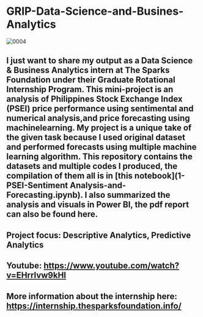 # GRIP-Data-Science-and-Busines-Analytics
![0004](https://github.com/Dennis-Zapatos/GRIP-Data-Science-and-Busines-Analytics/assets/134060585/dd0d7f1e-9cb5-47ee-b347-bff8cc5d147c)
## I just want to share my output as a Data Science & Business Analytics intern at The Sparks Foundation under their Graduate Rotational Internship Program. This mini-project is an analysis of Philippines Stock Exchange Index (PSEI) price performance using sentimental and numerical analysis,and price forecasting using machinelearning. My project is a unique take of the given task because I used original dataset and performed forecasts using multiple machine learning algorithm. This repository contains the datasets and multiple codes I produced, the compilation of them all is in [this notebook](1-PSEI-Sentiment Analysis-and-Forecasting.ipynb). I also summarized the analysis and visuals in Power BI, the pdf report can also be found here.

## Project focus: Descriptive Analytics, Predictive Analytics
## Youtube: https://www.youtube.com/watch?v=EHrrIvw9kHI
## More information about the internship here: https://internship.thesparksfoundation.info/
